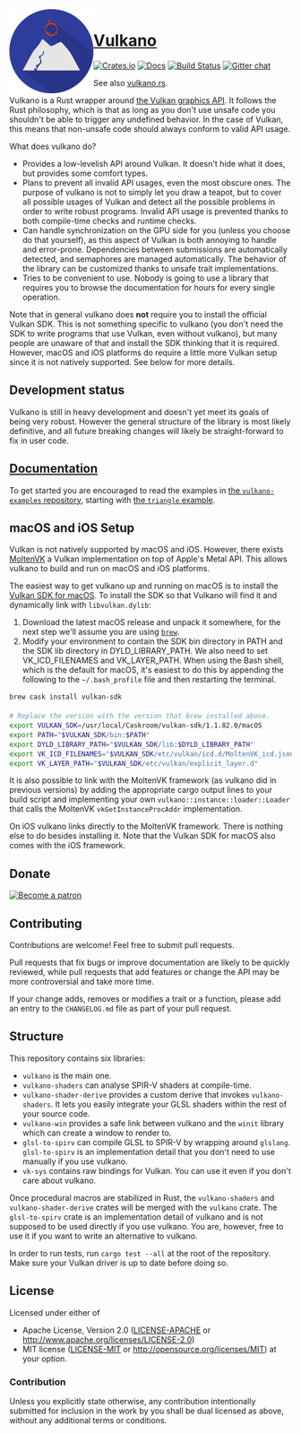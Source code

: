 <img align="left" alt="" src="logo.png" height="150" />

# [Vulkano](https://vulkano.rs)

[![Crates.io](https://img.shields.io/crates/v/vulkano.svg)](https://crates.io/crates/vulkano)
[![Docs](https://docs.rs/vulkano/badge.svg)](https://docs.rs/vulkano)
[![Build Status](https://travis-ci.org/vulkano-rs/vulkano.svg?branch=master)](https://travis-ci.org/vulkano-rs/vulkano)
[![Gitter chat](https://badges.gitter.im/vulkano-rs/Lobby.png)](https://gitter.im/vulkano-rs/Lobby)

See also [vulkano.rs](http://vulkano.rs).

Vulkano is a Rust wrapper around [the Vulkan graphics API](https://www.khronos.org/vulkan/).
It follows the Rust philosophy, which is that as long as you don't use unsafe code you shouldn't
be able to trigger any undefined behavior. In the case of Vulkan, this means that non-unsafe code
should always conform to valid API usage.

What does vulkano do?

- Provides a low-levelish API around Vulkan. It doesn't hide what it does, but provides some
  comfort types.
- Plans to prevent all invalid API usages, even the most obscure ones. The purpose of vulkano
  is not to simply let you draw a teapot, but to cover all possible usages of Vulkan and detect all
  the possible problems in order to write robust programs. Invalid API usage is prevented thanks to
  both compile-time checks and runtime checks.
- Can handle synchronization on the GPU side for you (unless you choose do that yourself), as this
  aspect of Vulkan is both annoying to handle and error-prone. Dependencies between submissions are
  automatically detected, and semaphores are managed automatically. The behavior of the library can
  be customized thanks to unsafe trait implementations.
- Tries to be convenient to use. Nobody is going to use a library that requires you to browse
  the documentation for hours for every single operation.

Note that in general vulkano does **not** require you to install the official Vulkan SDK. This is
not something specific to vulkano (you don't need the SDK to write programs that use Vulkan, even
without vulkano), but many people are unaware of that and install the SDK thinking that it is
required. However, macOS and iOS platforms do require a little more Vulkan setup since it is not
natively supported. See below for more details.

## Development status

Vulkano is still in heavy development and doesn't yet meet its goals of being very robust. However
the general structure of the library is most likely definitive, and all future breaking changes
will likely be straight-forward to fix in user code.

## [Documentation](https://docs.rs/vulkano)

To get started you are encouraged to read the examples in
[the `vulkano-examples` repository](https://github.com/vulkano-rs/vulkano-examples), starting with
[the `triangle` example](https://github.com/vulkano-rs/vulkano-examples/blob/master/triangle/main.rs).

## macOS and iOS Setup

Vulkan is not natively supported by macOS and iOS. However, there exists [MoltenVK](https://github.com/KhronosGroup/MoltenVK)
a Vulkan implementation on top of Apple's Metal API. This allows vulkano to build and run on macOS
and iOS platforms.

The easiest way to get vulkano up and running on macOS is to install the
[Vulkan SDK for macOS](https://vulkan.lunarg.com/sdk/home). To install the SDK so that
Vulkano will find it and dynamically link with `libvulkan.dylib`:

1. Download the latest macOS release and unpack it somewhere, for the next step
we'll assume you are using [`brew`](https://brew.sh).
2. Modify your environment to contain the SDK bin directory in PATH and the SDK lib directory in
DYLD_LIBRARY_PATH. We also need to set VK_ICD_FILENAMES and VK_LAYER_PATH. When using the Bash
shell, which is the default for macOS, it's easiest to do this by appending the following to the
`~/.bash_profile` file and then restarting the terminal.

```sh
brew cask install vulkan-sdk

# Replace the version with the version that brew installed above.
export VULKAN_SDK=/usr/local/Caskroom/vulkan-sdk/1.1.82.0/macOS
export PATH="$VULKAN_SDK/bin:$PATH"
export DYLD_LIBRARY_PATH="$VULKAN_SDK/lib:$DYLD_LIBRARY_PATH"
export VK_ICD_FILENAMES="$VULKAN_SDK/etc/vulkan/icd.d/MoltenVK_icd.json"
export VK_LAYER_PATH="$VULKAN_SDK/etc/vulkan/explicit_layer.d"
```

It is also possible to link with the MoltenVK framework (as vulkano did in previous versions) by adding the
appropriate cargo output lines to your build script and implementing your own
`vulkano::instance::loader::Loader` that calls the MoltenVK `vkGetInstanceProcAddr` implementation.

On iOS vulkano links directly to the MoltenVK framework. There is nothing else to do besides
installing it. Note that the Vulkan SDK for macOS also comes with the iOS framework.

## Donate

[![Become a patron](https://c5.patreon.com/external/logo/become_a_patron_button.png)](https://www.patreon.com/tomaka)

## Contributing

Contributions are welcome! Feel free to submit pull requests.

Pull requests that fix bugs or improve documentation are likely to be quickly reviewed, while pull
requests that add features or change the API may be more controversial and take more time.

If your change adds, removes or modifies a trait or a function, please add an entry to the
`CHANGELOG.md` file as part of your pull request.

## Structure

This repository contains six libraries:

- `vulkano` is the main one.
- `vulkano-shaders` can analyse SPIR-V shaders at compile-time.
- `vulkano-shader-derive` provides a custom derive that invokes `vulkano-shaders`. It lets you
  easily integrate your GLSL shaders within the rest of your source code.
- `vulkano-win` provides a safe link between vulkano and the `winit` library which can create
  a window to render to.
- `glsl-to-spirv` can compile GLSL to SPIR-V by wrapping around `glslang`. `glsl-to-spirv` is an
  implementation detail that you don't need to use manually if you use vulkano.
- `vk-sys` contains raw bindings for Vulkan. You can use it even if you don't care about vulkano.

Once procedural macros are stabilized in Rust, the `vulkano-shaders` and `vulkano-shader-derive`
crates will be merged with the `vulkano` crate. The `glsl-to-spirv` crate is an implementation
detail of vulkano and is not supposed to be used directly if you use vulkano. You are, however,
free to use it if you want to write an alternative to vulkano.

In order to run tests, run `cargo test --all` at the root of the repository. Make sure your Vulkan
driver is up to date before doing so.

## License

Licensed under either of
 * Apache License, Version 2.0 ([LICENSE-APACHE](LICENSE-APACHE) or http://www.apache.org/licenses/LICENSE-2.0)
 * MIT license ([LICENSE-MIT](LICENSE-MIT) or http://opensource.org/licenses/MIT)
at your option.

### Contribution

Unless you explicitly state otherwise, any contribution intentionally submitted
for inclusion in the work by you shall be dual licensed as above, without any
additional terms or conditions.
